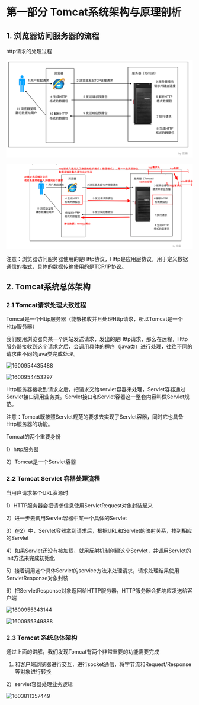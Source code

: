 

# 第一部分 Tomcat系统架构与原理剖析



## 1. 浏览器访问服务器的流程

http请求的处理过程

![1600953418464](.\images\1600953418464.png)

![1600953459094](./images/1600953459094.png)

注意：浏览器访问服务器使用的是Http协议，Http是应用层协议，用于定义数据通信的格式，具体的数据传输使用的是TCP/IP协议。

## 2. Tomcat系统总体架构

### 2.1 Tomcat请求处理大致过程

Tomcat是一个Http服务器（能够接收并且处理Http请求，所以Tomcat是一个Http服务器）

我们使用浏览器向某一个网站发送请求，发出的是Http请求，那么在远程，Http服务器接收到这个请求之后，会调用具体的程序（java类）进行处理，往往不同的请求由不同的java类完成处理。

![1600954435488](C:\Users\Qingyu\AppData\Roaming\Typora\typora-user-images\1600954435488.png)

![1600954453297](C:\Users\Qingyu\AppData\Roaming\Typora\typora-user-images\1600954453297.png)

Http服务器接收到请求之后，把请求交给servlet容器来处理，Servlet容器通过Servlet接口调用业务类。Servlet接口和Servlet容器这一整套内容叫做Servlet规范。

注意：Tomcat既按照Servlet规范的要求去实现了Servlet容器，同时它也具备Http服务器的功能。

Tomcat的两个重要身份

1）http服务器

2）Tomcat是一个Servlet容器

### 2.2 Tomcat Servlet 容器处理流程

当用户请求某个URL资源时  

1）HTTP服务器会把请求信息使用ServletRequest对象封装起来

2）进一步去调用Servlet容器中某一个具体的Servlet

3）在2）中，Servlet容器拿到请求后，根据URL和Servlet的映射关系，找到相应的Servlet

4）如果Servlet还没有被加载，就用反射机制创建这个Servlet，并调用Servlet的init方法来完成初始化

5）接着调用这个具体Servlet的service方法来处理请求，请求处理结果使用ServletResponse对象封装

6）把ServletResponse对象返回给HTTP服务器，HTTP服务器会把响应发送给客户端

![1600955343144](C:\Users\Qingyu\AppData\Roaming\Typora\typora-user-images\1600955343144.png)

![1600955349888](C:\Users\Qingyu\AppData\Roaming\Typora\typora-user-images\1600955349888.png)

### 2.3 Tomcat 系统总体架构

通过上面的讲解，我们发现Tomcat有两个非常重要的功能需要完成

1) 和客户端浏览器进行交互，进行socket通信，将字节流和Request/Response等对象进行转换

2）servlet容器处理业务逻辑

![1603811357449](C:\Users\Qingyu\AppData\Roaming\Typora\typora-user-images\1603811357449.png)

